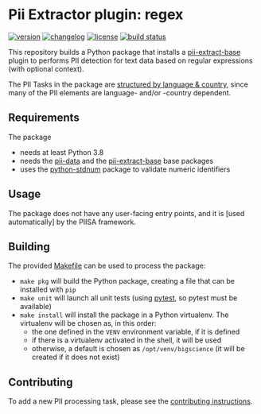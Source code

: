 # Pii Extractor plugin: regex

[![version](https://img.shields.io/pypi/v/pii-extract-plg-regex)](https://pypi.org/project/pii-extract-plg-regex)
[![changelog](https://img.shields.io/badge/change-log-blue)](CHANGES.md)
[![license](https://img.shields.io/pypi/l/pii-extract-plg-regex)](LICENSE)
[![build status](https://github.com/piisa/pii-extract-plg-regex/actions/workflows/pii-extract-plg-regex-pr.yml/badge.svg)](https://github.com/piisa/pii-extract-plg-regex/actions)

This repository builds a Python package that installs a [pii-extract-base]
plugin to performs PII detection for text data based on regular expressions
(with optional context).

The PII Tasks in the package are [structured by language & country], since many
of the PII elements are language- and/or -country dependent.


## Requirements

The package
 * needs at least Python 3.8
 * needs the [pii-data] and the [pii-extract-base] base packages
 * uses the [python-stdnum] package to validate numeric identifiers


## Usage

The package does not have any user-facing entry points, and it is [used
automatically] by the PIISA framework.


## Building

The provided [Makefile] can be used to process the package:
 * `make pkg` will build the Python package, creating a file that can be
   installed with `pip`
 * `make unit` will launch all unit tests (using [pytest], so pytest must be
   available)
 * `make install` will install the package in a Python virtualenv. The
   virtualenv will be chosen as, in this order:
     - the one defined in the `VENV` environment variable, if it is defined
     - if there is a virtualenv activated in the shell, it will be used
     - otherwise, a default is chosen as `/opt/venv/bigscience` (it will be
       created if it does not exist)


## Contributing

To add a new PII processing task, please see the [contributing instructions].


[pii-data]: https://github.com/piisa/pii-data
[pii-extract-base]: https://github.com/piisa/pii-extract-base
[structured by language & country]: src/pii_extract_plg_regex/modules
[python-stdnum]: https://github.com/arthurdejong/python-stdnum
[Makefile]: Makefile
[pytest]: https://docs.pytest.org
[usage]: doc/usage.md
[contributing instructions]: doc/contributing.md
